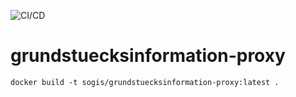 ![CI/CD](https://github.com/grundstuecksinformation/grundstuecksinformation-proxy/workflows/CI/CD/badge.svg)
# grundstuecksinformation-proxy

```
docker build -t sogis/grundstuecksinformation-proxy:latest . 
```
